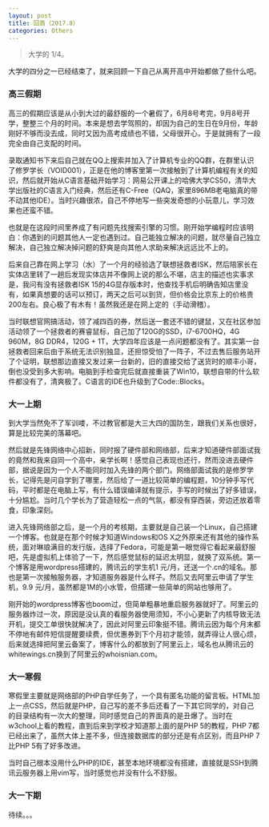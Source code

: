 ```yaml
---
layout: post
title: 回首（2017.8）
categories: Others
---
```


> 大学的 1/4。  

<!-- more -->

大学的四分之一已经结束了，就来回顾一下自己从离开高中开始都做了些什么吧。  

### 高三假期
高三的假期应该是从小到大过的最舒服的一个暑假了，6月8号考完，9月8号开学，整整三个月的时间。本来是想去学驾照的，却因为自己的生日在9月份，年龄刚好不够而没去成，同时又因为高考成绩也不错，父母很开心，于是就拥有了一段完全由自己支配的时间。  

录取通知书下来后自己就在QQ上搜索并加入了计算机专业的QQ群，在群里认识了修罗学长（VOID001），正是在他的博客里第一次接触到了计算机编程有关的知识，然后就开始从C语言基础开始学习：网易公开课上的哈佛大学CS50，清华大学出版社的C语言入门经典，然后还有C-Free（QAQ，家里896MB老电脑真的带不动其他IDE）。当时兴趣很浓，自己不停地写一些突发奇想的小玩意儿，学习效果也还蛮不错。  

也就是在这段时间里养成了有问题先找搜索引擎的习惯。刚开始学编程时应该明白：你遇到的问题其他人一定也遇到过。自己能独立解决的问题，就尽量自己独立解决，自己独立解决掉问题的舒爽是向其他人求助来解决远远比不上的。  

后来自己靠在网上学习（水）了一个月的经验选了联想拯救者ISK，然后陪家长在实体店里转了一趟后发现实体店并不像网上说的那么不堪，店主的描述也实事求是，我问有没有拯救者ISK 15的4G显存版本时，他查找手机后明确告知店里没有，如果真想要的话可以预订，两天之后可以到货，但价格会比京东上的价格贵200左右。良心极了有木有！虽然我还是在网上定的（手动滑稽）。  

当时联想官网搞活动，领了减四百的券，然后送一套还不错的键鼠，又在社区参加活动领了一个拯救者的赛睿鼠标，自己加了120G的SSD，i7-6700HQ，4G 960M，8G DDR4，120G + 1T，大学四年应该是一点问题都没有了。其实第一台拯救者回来后由于系统无法识别独显，还担惊受怕了一阵子，不过去售后服务站开了个证明，联想那边直接又发过来一台新的，旧的直接交给了送货时的顺丰小哥，倒也没受到多大影响。电脑到手检查完后就直接重装了Win10，联想自带的什么软件都没有了，清爽极了。C语言的IDE也升级到了Code::Blocks。  

### 大一上期
到大学当然免不了军训喽，不过教官都是大三大四的国防生，跟我们关系也很好，算是比较完美的落幕吧。

然后就是先锋网络中心招新，同时报了硬件部和网络部，后来才知道硬件部面试我的竟然和我来自同一个高中，亲学长啊！感觉自己表现也还行，然而没进去硬件部，据说是因为一个人不能同时加入先锋的两个部门。网络部面试我的是修罗学长，记得先是问自学到了哪里，然后给了一道比较简单的编程题，10分钟手写代码，平时都是在电脑上写，有什么错误编译就有提示，手写的时候出了好多错误，十分尴尬。当时几个学长为了营造轻松一点的气氛，都没有穿西装，旁边还放着零食，印象深刻。  

进入先锋网络部之后，是一个月的考核期，主要就是自己装一个Linux，自己搭建一个博客。也就是在那个时候才知道Windows和OS X之外原来还有其他的操作系统，面对琳琅满目的发行版，选择了Fedora，可能是第一眼觉得它看起来最舒服吧，先是虚拟机上体验了一下，然后感觉鼠标的延迟太明显，就换了双系统。第一个博客是用wordpress搭建的，腾讯云的学生机1 元/月，还送一个.cn的域名。那也是第一次接触服务器，才知道服务器是什么样子。然后又去阿里云申请了学生机，9.9 元/月，虽然都是1M的小水管，但搭建一些简单的网站也够用了。

刚开始的wordpress博客也boom过，但简单粗暴地重启服务器就好了。阿里云的服务器炸过一次，原因是没认真的看服务器使用须知，不小心更新了内核导致无法开机，提交工单很快就解决了，因此对阿里云印象挺不错。腾讯云因为每个月末都不停地有邮件短信提醒要续费，但优惠券到下个月初才能领，就弄得让人很心烦，后来就选择把阿里云备案了，博客什么的都放到了阿里云上，域名也从腾讯云的whitewings.cn换到了阿里云的whoisnian.com。  

### 大一寒假
寒假里主要就是网络部的PHP自学任务了，一个具有匿名功能的留言板。HTML加上一点CSS，然后就是PHP，自己写的差不多后还看了一下其它同学的，对自己的目录结构有一次大的整理，同时感觉自己的界面真的是丑爆了。当时在w3chool上看的教程，直到后来到学校才知道那上面的是PHP 5的教程，PHP 7都已经出来了，虽然大体上差不多，但连接数据库的部分还是有点区别，而且PHP 7比PHP 5有了好多改进。

当时自己根本没用什么PHP的IDE，甚至本地环境都没有搭建，直接就是SSH到腾讯云服务器上用vim写，当时感觉也并没有什么不舒服。

### 大一下期

待续。。。
